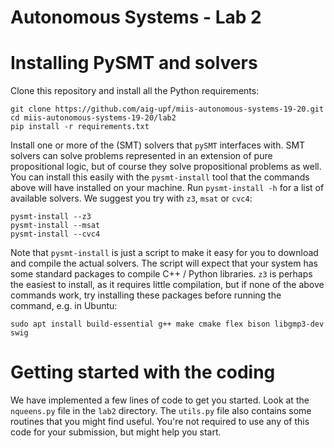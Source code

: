 
# Autonomous Systems - Lab 2

# Installing PySMT and solvers

Clone this repository and install all the Python requirements:

    git clone https://github.com/aig-upf/miis-autonomous-systems-19-20.git
    cd miis-autonomous-systems-19-20/lab2
    pip install -r requirements.txt 
    

Install one or more of the (SMT) solvers that `pySMT` interfaces with.
SMT solvers can solve problems represented in an extension of pure
propositional logic, but of course they solve propositional problems
as well. You can install this easily with the `pysmt-install` tool that
the commands above will have installed on your machine. Run `pysmt-install -h`
for a list of available solvers. We suggest you try with `z3`, `msat` or `cvc4`: 

    pysmt-install --z3
    pysmt-install --msat
    pysmt-install --cvc4
    
Note that `pysmt-install` is just a script to make it easy for you to download
and compile the actual solvers. The script will expect that your system has some
standard packages to compile C++ / Python libraries. `z3` is perhaps the easiest
to install, as it requires little compilation, but if none of the above
commands work, try installing these packages before running the command,
e.g. in Ubuntu: 

    sudo apt install build-essential g++ make cmake flex bison libgmp3-dev swig

# Getting started with the coding

We have implemented a few lines of code to get you started. Look at the
`nqueens.py` file in the `lab2` directory.
The `utils.py` file also contains some routines that
you might find useful. You're not required to use any of this code for 
your submission, but might help you start. 

